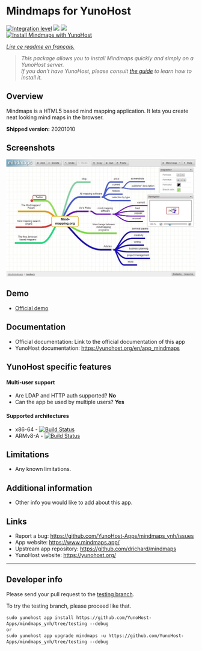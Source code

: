 # Mindmaps for YunoHost

[![Integration level](https://dash.yunohost.org/integration/mindmaps.svg)](https://dash.yunohost.org/appci/app/mindmaps) ![](https://ci-apps.yunohost.org/ci/badges/mindmaps.status.svg) ![](https://ci-apps.yunohost.org/ci/badges/mindmaps.maintain.svg)  
[![Install Mindmaps with YunoHost](https://install-app.yunohost.org/install-with-yunohost.svg)](https://install-app.yunohost.org/?app=mindmaps)

*[Lire ce readme en français.](./README_fr.md)*

> *This package allows you to install Mindmaps quickly and simply on a YunoHost server.  
If you don't have YunoHost, please consult [the guide](https://yunohost.org/#/install) to learn how to install it.*

## Overview
Mindmaps is a HTML5 based mind mapping application. It lets you create neat looking mind maps in the browser.

**Shipped version:** 20201010

## Screenshots

![](sources/mindmaps-screenshot.jpg)

## Demo

* [Official demo](https://www.mindmaps.app/)

## Documentation

 * Official documentation: Link to the official documentation of this app
 * YunoHost documentation: https://yunohost.org/en/app_mindmaps

## YunoHost specific features

#### Multi-user support

 * Are LDAP and HTTP auth supported? **No**
 * Can the app be used by multiple users? **Yes**

#### Supported architectures

* x86-64 - [![Build Status](https://ci-apps.yunohost.org/ci/logs/mindmaps.svg)](https://ci-apps.yunohost.org/ci/apps/mindmaps/)
* ARMv8-A - [![Build Status](https://ci-apps-arm.yunohost.org/ci/logs/mindmaps.svg)](https://ci-apps-arm.yunohost.org/ci/apps/mindmaps/)

## Limitations

* Any known limitations.

## Additional information

* Other info you would like to add about this app.

## Links

 * Report a bug: https://github.com/YunoHost-Apps/mindmaps_ynh/issues
 * App website: https://www.mindmaps.app/
 * Upstream app repository: https://github.com/drichard/mindmaps
 * YunoHost website: https://yunohost.org/

---

## Developer info

Please send your pull request to the [testing branch](https://github.com/YunoHost-Apps/mindmaps_ynh/tree/testing).

To try the testing branch, please proceed like that.
```
sudo yunohost app install https://github.com/YunoHost-Apps/mindmaps_ynh/tree/testing --debug
or
sudo yunohost app upgrade mindmaps -u https://github.com/YunoHost-Apps/mindmaps_ynh/tree/testing --debug
```
